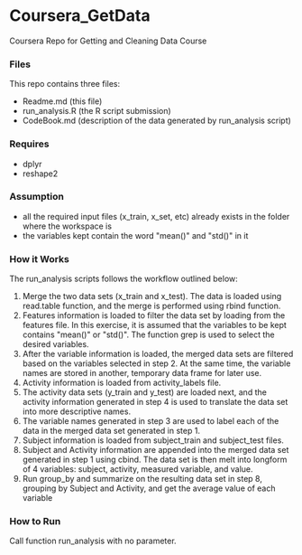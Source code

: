 # Coursera_GetData
Coursera Repo for Getting and Cleaning Data Course

### Files

This repo contains three files:

- Readme.md (this file)
- run_analysis.R (the R script submission)
- CodeBook.md (description of the data generated by run_analysis script)
 
### Requires

- dplyr
- reshape2
 
### Assumption

- all the required input files (x_train, x_set, etc) already exists in the folder where the workspace is
- the variables kept contain the word "mean()" and "std()" in it

### How it Works

The run_analysis scripts follows the workflow outlined below:

1. Merge the two data sets (x_train and x_test). The data is loaded using read.table function, and the merge is performed using rbind function.
2. Features information is loaded to filter the data set by loading from the features file. In this exercise, it is assumed that the variables to be kept contains "mean()" or "std()". The function grep is used to select the desired variables.
3. After the variable information is loaded, the merged data sets are filtered based on the variables selected in step 2. At the same time, the variable names are stored in another, temporary data frame for later use.
4. Activity information is loaded from activity_labels file.
5. The activity data sets (y_train and y_test) are loaded next, and the activity information generated in step 4 is used to translate the data set into more descriptive names.
6. The variable names generated in step 3 are used to label each of the data in the merged data set generated in step 1.
7. Subject information is loaded from subject_train and subject_test files.
8. Subject and Activity information are appended into the merged data set generated in step 1 using cbind. The data set is then melt into longform of 4 variables: subject, activity, measured variable, and value.
9. Run group_by and summarize on the resulting data set in step 8, grouping by Subject and Activity, and get the average value of each variable

### How to Run

Call function run_analysis with no parameter. 
